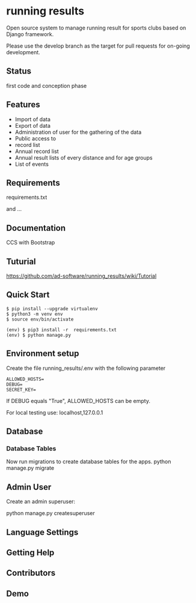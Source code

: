 # running results
Open source system to manage running result for sports clubs based on Django framework.

Please use the develop branch as the target for pull requests for on-going development.

## Status
first code and conception phase

## Features
* Import of data
* Export of data
* Administration of user for the gathering of the data
* Public access to
* record list
* Annual record list
* Annual result lists of every distance and for age groups
* List of events

## Requirements
requirements.txt

and ...

## Documentation
CCS with Bootstrap

## Tuturial
https://github.com/ad-software/running_results/wiki/Tutorial

## Quick Start
```
$ pip install --upgrade virtualenv
$ python3 -m venv env
$ source env/bin/activate

(env) $ pip3 install -r  requirements.txt
(env) $ python manage.py
```

## Environment setup
Create the file running_results/.env with the following parameter

```
ALLOWED_HOSTS=
DEBUG=
SECRET_KEY=
```

If DEBUG equals "True", ALLOWED_HOSTS can be empty.

For local testing use: localhost,127.0.0.1

## Database

### Database Tables
Now run migrations to create database tables for the apps.
python manage.py migrate

## Admin User
Create an admin superuser:

python manage.py createsuperuser

## Language Settings

## Getting Help

## Contributors

## Demo

